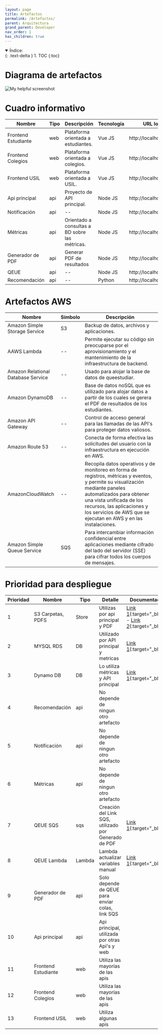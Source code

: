 ```yaml
---
layout: page
title: Artefactos
permalink: /Artefactos/
parent: Arquitectura
grand_parent: Developer
nav_order: 1
has_children: true
---
```


<details open markdown="block">
  <summary>
    Índice:
  </summary>
  {: .text-delta }
1. TOC
{:toc}
</details>

# Diagrama de artefactos

  ![My helpful screenshot](https://cdn.discordapp.com/attachments/905940010019213402/1013822962748624968/Untitled_Diagram.drawio_5.png)


# Cuadro informativo

| Nombre                   | Tipo                                 | Descripción | Tecnología | URL local | URL producción |
| -----------                 | -----------                           | ----------- | ----------- | ----------- | ----------- |
| Frontend Estudiante                  | web                         | Plataforma orientada a estudiantes. | Vue JS | http://localhost:3000/ | https://orientacion.queestudiar.la/ |
| Frontend Colegios                  | web                         | Plataforma orientada a colegios. | Vue JS | http://localhost:3000 | https://school.queestudiar.pe/ |
| Frontend USIL                  | web                         | Plataforma orientada a USIL. | Vue JS | http://localhost:3000 | https://usil.queestudiar.la/ |
| Api principal                  | api                         | Proyecto de API principal. | Node JS | http://localhost:2000 | https://service.qeestudiar.com/api |
| Notificación                  | api                         | -- | Node JS | http://localhost:2000 | https://service.qeestudiar.com/api/notifications |
| Métricas                  | api                         | Orientado a consultas a BD sobre las métricas. | Node JS | http://localhost:2000 | https://service.qeestudiar.com/api/metrics |
| Generador de PDF                  | api                         | Generar PDF de resultados | Node JS | http://localhost:1000 | https://service.qeestudiar.com/api/pdf |
| QEUE                  | api                         | -- | Node JS | http://localhost:2000 | https://service.qeestudiar.com/api/*** |
| Recomendación                  | api                         | -- | Python | http://localhost:4000 | https://service.qeestudiar.com/api |



# Artefactos AWS

| Nombre                   | Símbolo                                 | Descripción |
| -----------                 | -----------                           | ----------- |
| Amazon Simple Storage Service                   | S3                         |  Backup de datos, archivos y aplicaciones. |
| AAWS Lambda                    | --                         |  Permite ejecutar su código sin preocuparse por el aprovisionamiento y el mantenimiento de la infraestructura de backend. |
| Amazon Relational Database Service                    | --                         |  Usado para alojar la base de datos de queestudiar. |
| Amazon DynamoDB                    | --                         |  Base de datos noSQL que es utilizado para alojar datos a partir de los cuales se gerera el PDF de resultados de los estudiantes. |
| Amazon API Gateway                    | --                         |  Control de acceso general para las llamadas de las API's para proteger datos valiosos. |
| Amazon Route 53                    | --                         |  Conecta de forma efectiva las solicitudes del usuario con la infraestructura en ejecución en AWS. |
| AmazonCloudWatch                   | --                         |  Recopila datos operativos y de monitoreo en forma de registros, métricas y eventos, y permite su visualización mediante paneles automatizados para obtener una vista unificada de los recursos, las aplicaciones y los servicios de AWS que se ejecutan en AWS y en las instalaciones. |
|Amazon Simple Queue Service                    | SQS                         |  Para intercambiar información confidencial entre aplicaciones mediante cifrado del lado del servidor (SSE) para cifrar todos los cuerpos de mensajes. |


# Prioridad para despliegue

| Prioridad | Nombre              | Tipo    | Detalle                                           | Documentación |
|-----------|---------------------|---------|--------------------------------------------------------|---------------|
| 1         | S3 Carpetas, PDFS   | Store   | Utilizas por api principal y PDF                    |  [Link 1](https://beamish-cascaron-ae4c37.netlify.app/queestudiar%20sqs%20pdf/#aws-s3){:target="_blank"} - [Link 2](https://beamish-cascaron-ae4c37.netlify.app/queestudiar%20aws/#bucket-s3){:target="_blank"}            |
| 2         | MYSQL RDS           | DB      | Utilizado por API principal y metricas              |  [Link 1](https://beamish-cascaron-ae4c37.netlify.app/queestudiar%20bd/){:target="_blank"}             |
| 3         | Dynamo DB           | DB      | Lo utiliza métricas y API principal                 |  [Link 1](https://beamish-cascaron-ae4c37.netlify.app/queestudiar%20aws/#carga-de-datos-dynamodb){:target="_blank"}             |
| 4         | Recomendación       | api     | No depende de ningun otro artefacto                |               |
| 5         | Notificación        | api     | No depende de ningun otro artefacto                |               |
| 6         | Métricas            | api     | No depende de ningun otro artefacto                |               |
| 7         | QEUE SQS            | sqs     | Creación del Link SQS, utilizado por Generado de PDF|  [Link 1](https://beamish-cascaron-ae4c37.netlify.app/queestudiar%20sqs%20pdf/#forma-de-despliegue-autom%C3%A1tica){:target="_blank"}             |
| 8         | QEUE Lambda         | Lambda  | Lambda actualizar variables manual                 |   [Link 1](https://beamish-cascaron-ae4c37.netlify.app/queestudiar%20sqs%20pdf/#forma-de-despliegue-autom%C3%A1tica){:target="_blank"}             |
| 9         | Generador de PDF    | api     | Solo depende de QEUE para enviar colas, link SQS    |               |
| 10        | Api principal       | api     | Api principal, utilizada por otras Api's y web     |               |
| 11        | Frontend Estudiante | web     | Utiliza las mayorías de las apis                    |               |
| 12        | Frontend Colegios   | web     | Utiliza las mayorías de las apis                    |               |
| 13        | Frontend USIL       | web     | Utiliza algunas apis                                |               |







